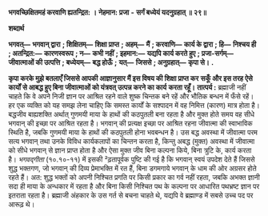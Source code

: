  **भगवच्छिक्षितमहं करवाणि ह्यतन्द्रित: ।** **नेहमान: प्रजा** **-** **सर्गं बध्येयं यदनुग्रहात् ॥ २९॥** 

**शब्दार्थ** 

**भगवत्—** **भगवान् द्वारा** **; शिक्षितम्—** **शिक्षा प्राप्त** **; अहम्—** **मैं** **; करवाणि—** **कार्य के द्वारा** **; हि—** **निश्चय ही** **; अतन्द्रित:—** **कारणस्वरूप** **; न—** **कभी नहीं** **; इहमान:—** **यद्यपि कार्य करते हुए** **; प्रजा-सर्गम्—** **जीवात्माओं की उत्पत्ति** **; बध्येयम्—** **बद्ध होऊँ** **;** **यत्—** **जिससे** **; अनुग्रहात्—** **कृपा से।** **.** 

**कृपा करके मुझे बतलाएँ जिससे आपकी आज्ञानुसार मैं इस विषय की शिक्षा प्राप्त कर** **सकूँ और इस तरह ऐसे कार्यों से आबद्ध हुए बिना जीवात्माओं को यंत्रवत् उत्पन्न करने का कार्य** **करता रहूँ।** **तात्पर्य :** ब्रह्माजी नहीं चाहते कि वे अपने निजी ज्ञान पर आश्रित रहने वाले शुष्क चिन्तक बने रहें और भौतिक बन्धन में फँसे रहें। हर एक व्यक्ति को यह समझ लेना चाहिए कि समस्त कार्यों के सश्पादन में वह निमित्त (कारण) मात्र होता है। बद्धजीव बाह्यशक्ति अर्थात् गुणमयी माया के हाथों की कठपुतली बना रहता है और मुक्त होते समय वह सीधे भगवान् की इच्छा पर आश्रित रहता है। भगवान् की प्रत्यक्ष इच्छा पर आश्रित रहना जीवात्मा की स्वाभाविक स्थिति है, जबकि गुणमयी माया के हाथों की कठपुतली होना भवबन्धन है। उस बद्ध अवस्था में जीवात्मा परम सत्य भगवान् तथा उनके विविध कार्यकलापों का चिन्तन करता है, किन्तु अबद्ध (मुक्त) अवस्था में जीवात्मा को सीधे भगवान् से ज्ञान प्राप्त होता है और ऐसा मुक्त जीव बिना कल्पना किये, बिना त्रुटि के, कार्य करता है। *भगवद्गीता* (१०.१०-११) में इसकी ²ढ़तापूर्वक पुष्टि की गई है कि भगवान् स्वयं उपदेश देते हैं जिससे शुद्ध भक्तगण, जो भगवान् की दिव्य प्रेमाभक्ति में रत हैं, बिना डगमगाये भगवान् के धाम की ओर अग्रसर होते रहते हैं। अत: शुद्ध भक्तों को अपनी निश्चित प्रगति पर किसी प्रकार का गर्व नहीं रहता, जबकि अभक्त ज्ञानी सदा ही माया के अन्धकार में रहता है और बिना किसी निश्चित पथ के कल्पना पर आधारित पथभ्रष्ट ज्ञान पर इतराता रहता है। ब्रह्माजी अंहकार के उस गर्त से बचना चाहते थे, यद्यपि वे ब्रह्माण्ड में सबसे उच्च पद पर आरूढ़ थे। 